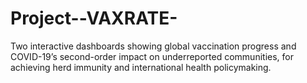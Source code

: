 # Project--VAXRATE-
Two interactive dashboards showing global vaccination progress and COVID-19’s second-order impact on underreported communities, for achieving herd immunity and international health policymaking.
